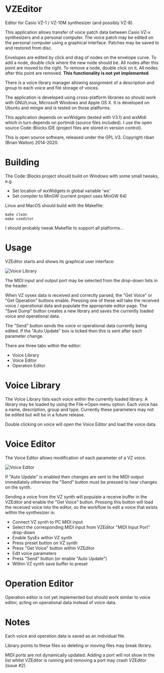 VZEditor
=========

Editor for Casio VZ-1 / VZ-10M synthesizer (and possibly VZ-8).

This application allows transfer of voice patch data between Casio VZ-x synthesizers and a personal computer. The voice patch may be edited on the personal computer using a graphical interface. Patches may be saved to and restored from disc.

Envelopes are edited by click and drag of nodes on the envelope curve. To add a node, double click where the new node should be. All nodes after this point are moved to the right. To remove a node, double click on it. All nodes after this point are removed. **This functionality is not yet implemented**

There is a voice library manager allowing assignment of a description and group to each voice and file storage of voices.

The application is developed using cross-platform libraries so should work with GNU/Linux, Microsoft Windows and Apple OS X. It is developed on Ubuntu and mingw and is tested on those platforms.

This application depends on wxWidgets (tested with V3.1) and wxMidi which in turn depends on portmidi (source files included). I use the open source Code::Blocks IDE (project files are stored in version control).

This is open source software, released under the GPL V3. Copyright riban (Brian Walton) 2014-2020.

# Building

The Code::Blocks project should build on Windows with some small tweaks, e.g.

- Set location of wxWidgets in global variable 'wx'
- Set compiler to MinGW (current project uses MinGW 64)

Linux and MacOS should build with the Makefile:

```
make clean
make vzeditor
```

I should probably tweak Makefile to support all platforms...

# Usage

VZEditor starts and shows its graphical user interface:

![Voice Library](https://user-images.githubusercontent.com/3158323/73539372-2a288a00-4425-11ea-97d3-b3ff625a0ae6.png)

The MIDI input and output port may be selected from the drop-down lists in the header.

When VZ sysex data is received and correctly parsed, the "Get Voice" or "Get Operation" buttons enable. Pressing one of these will take the received voice / operational data and populate the appropriate editor page. The "Save Dump" button creates a new library and saves the currently loaded voice and operational data.

The "Send" button sends the voice or operational data currently being edited. If the "Auto Update" box is ticked then this is sent after each parameter change.

There are three tabs within the editor:
- Voice Library
- Voice Editor
- Operation Editor

# Voice Library

The Voice Library lists each voice within the currently loaded library. A library may be loaded by using the File->Open menu option. Each voice has a name, description, group and type. Currently these parameters may not be edited but will be in a future release.

Double clicking on voice will open the Voice Editor and load the voice data.

# Voice Editor

The Voice Editor allows modification of each parameter of a VZ voice.

![Voice Editor](https://user-images.githubusercontent.com/3158323/73540594-3b26ca80-4428-11ea-9490-7d8cd38e6872.png)

If "Auto Update" is enabled then changes are sent to the MIDI output immediately otherwise the "Send" button must be pressed to hear changes on the synth.

Sending a voice from the VZ synth will populate a receive buffer in the VZEditor and enable the "Get Voice" button. Pressing this button will load the received voice into the editor, so the workflow to edit a voice that exists within the synthesizer is:

- Connect VZ synth to PC MIDI input
- Select the corresponding MIDI input from VZEditor "MIDI Input Port" drop-down
- Enable SysEx within VZ synth
- Press preset button on VZ synth
- Press "Get Voice" button within VZEditor
- Edit voice parameters
- Press "Send" button (or enable "Auto Update")
- Within VZ synth save buffer to preset 
 
# Operation Editor

Operation editor is not yet implemented but should work similar to voice editor, acting on operational data instead of voice data.

# Notes

Each voice and operation data is saved as an individual file.

Library points to these files so deleting or moving files may break library.

MIDI ports are not dynamically updated. Adding a port will not show in the list whilst VZEditor is running and removing a port may crash VZEditor (issue #2).
